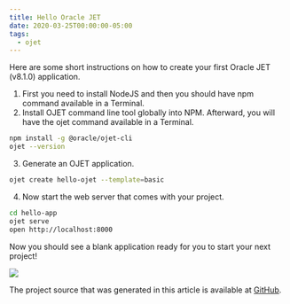 ```yaml
---
title: Hello Oracle JET
date: 2020-03-25T00:00:00-05:00
tags:
  - ojet
---
```


Here are some short instructions on how to create your first Oracle JET (v8.1.0) application.

1. First you need to install NodeJS and then you should have npm command available in a Terminal.
2. Install OJET command line tool globally into NPM. Afterward, you will have the ojet command available in a Terminal.

```bash
npm install -g @oracle/ojet-cli
ojet --version
```

3. Generate an OJET application.

```bash
ojet create hello-ojet --template=basic
```

4. Now start the web server that comes with your project.

```bash
cd hello-app
ojet serve
open http://localhost:8000
```

Now you should see a blank application ready for you to start your next project!

![](/images/posts/2020/ojet-starter.png)

The project source that was generated in this article is available at [GitHub](https://github.com/zemian/hello-ojet/tree/demo-basic-template).

